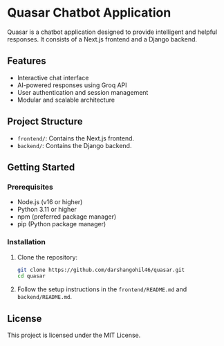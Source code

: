 # Quasar Chatbot Application

Quasar is a chatbot application designed to provide intelligent and helpful responses. It consists of a Next.js frontend and a Django backend.

## Features

- Interactive chat interface
- AI-powered responses using Groq API
- User authentication and session management
- Modular and scalable architecture

## Project Structure

- `frontend/`: Contains the Next.js frontend.
- `backend/`: Contains the Django backend.

## Getting Started

### Prerequisites

- Node.js (v16 or higher)
- Python 3.11 or higher
- npm (preferred package manager)
- pip (Python package manager)

### Installation

1. Clone the repository:
   ```bash
   git clone https://github.com/darshangohil46/quasar.git
   cd quasar
   ```
2. Follow the setup instructions in the `frontend/README.md` and `backend/README.md`.

## License

This project is licensed under the MIT License.
